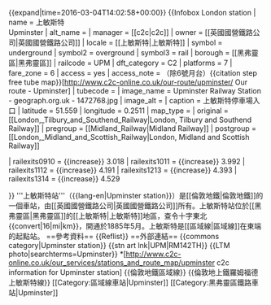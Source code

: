 {{expand|time=2016-03-04T14:02:58+00:00}}
{{Infobox London station
| name          = 上敏斯特<br />Upminster
| alt_name      =
| manager       = [[c2c|c2c]]
| owner         = [[英國國營鐵路公司|英國國營鐵路公司]]
| locale        = [[上敏斯特|上敏斯特]]
| symbol       = underground
| symbol2      = overground
| symbol3       = rail
| borough       = [[黑弗靈區|黑弗靈區]]
| railcode      = UPM
| dft_category  = C2
| platforms     = 7
| fare_zone     = 6
| access        = yes
| access_note   = （除6號月台）<ref name=sfalu>{{citation step free tube map}}</ref><ref name=nr>[http://www.c2c-online.co.uk/our-route/upminster/ Our route - Upminster]</ref>
| tubecode      =
| image_name    = Upminster Railway Station - geograph.org.uk - 1472768.jpg
| image_alt     =
| caption       = 上敏斯特停車場入口
| latitude      = 51.559
| longitude     = 0.2511
| map_type      =
| original      = [[London,_Tilbury_and_Southend_Railway|London, Tilbury and Southend Railway]]
| pregroup      = [[Midland_Railway|Midland Railway]]
| postgroup     = [[London,_Midland_and_Scottish_Railway|London, Midland and Scottish Railway]]
<!--| railexits0405 = 3.438
| railexits0506 = {{decrease}} 3.331
| railexits0607 = {{decrease}} 2.538
| railexits0708 = {{increase}} 2.617
| railexits0809 = {{decrease}} 2.555-->
| railexits0910 = {{increase}} 3.018
| railexits1011 = {{increase}} 3.992
| railexits1112 = {{increase}} 4.191
| railexits1213 = {{increase}} 4.393
| railexits1314 = {{increase}} 4.529
<!--| tubeexits04   = 3.34
| tubeexits05   = {{increase}} 3.91
| tubeexits06   = {{increase}} 4.21
| tubeexits07   = {{increase}} 4.57
| tubeexits08   = {{decrease}} 4.39
| tubeexits09   = {{increase}} 4.427-->
}}
'''上敏斯特站'''（{{lang-en|Upminster station}}）是[[倫敦地鐵|倫敦地鐵]]的一個車站，由[[英國國營鐵路公司|英國國營鐵路公司]]所有。上敏斯特站位於[[黑弗靈區|黑弗靈區]]的[[上敏斯特|上敏斯特]]地區，查令十字東北{{convert|16|mi|km}}，開通於1885年5月。上敏斯特是[[區域線|區域線]]在東端的起點站。
==參考資料==
{{Reflist}}
==外部連結==
{{commons category|Upminster station}}
{{stn art lnk|UPM|RM142TH}}
{{LTM photo|searchterms=Upminster}}
*[http://www.c2c-online.co.uk/our_services/stations_and_route_map/upminster c2c information for Upminster station]
{{倫敦地鐵區域線}}
{{倫敦地上鐵羅姆福德上敏斯特線}}
[[Category:區域線車站|Upminster]]
[[Category:黑弗靈區鐵路車站|Upminster]]
